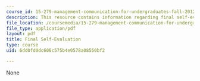 ```yaml
---
course_id: 15-279-management-communication-for-undergraduates-fall-2012
description: This resource contains information regarding final self-evaluation.
file_location: /coursemedia/15-279-management-communication-for-undergraduates-fall-2012/6dd0fd0dc606c575b4e0578a08550bf2_MIT15_279F12_eval_final.pdf
file_type: application/pdf
layout: pdf
title: Final Self-Evaluation
type: course
uid: 6dd0fd0dc606c575b4e0578a08550bf2

---
```

None